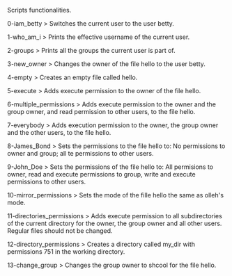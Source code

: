 Scripts functionalities.

0-iam_betty > Switches the current user to the user betty.

1-who_am_i > Prints the effective username of the current user.

2-groups > Prints all the groups the current user is part of.

3-new_owner > Changes the owner of the file hello to the user betty.

4-empty > Creates an empty file called hello.

5-execute > Adds execute permission to the owner of the file hello.

6-multiple_permissions > Adds execute permission to the owner and the group owner, and read permission to other users, to the 
                         file hello.

7-everybody > Adds execution permission to the owner, the group owner and the other users, to the file hello.

8-James_Bond > Sets the permissions to the file hello to: No permissions to owner and group; all te permissions to other users.

9-John_Doe > Sets the permissions of the file hello to: All permisions to owner, read and execute permissions to group, write and 
	     execute permissions to other users.

10-mirror_permissions > Sets the mode of the fille hello the same as olleh's mode.

11-directories_permissions >  Adds execute permission to all subdirectories of the current directory for the owner, the group owner 
	       	              and all other users. Regular files should not be changed.

12-directory_permissions > Creates a directory called my_dir with permissions 751 in the working directory.

13-change_group > Changes the group owner to shcool for the file hello.
